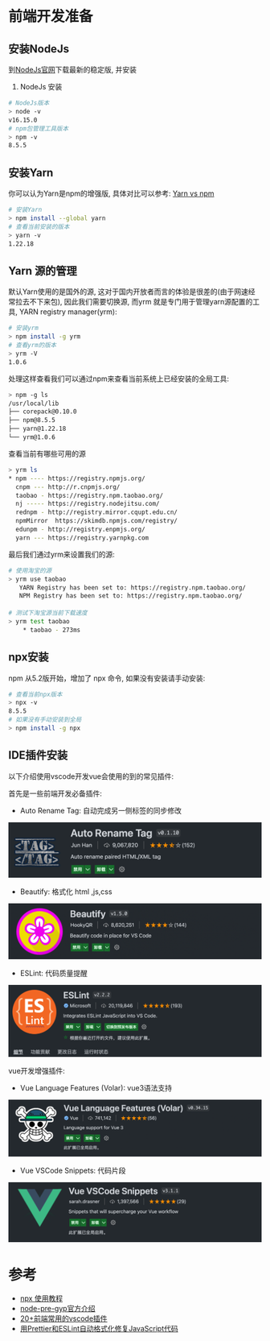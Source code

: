# 前端开发准备

## 安装NodeJs

到[NodeJs官网](https://nodejs.org/)下载最新的稳定版, 并安装
1. NodeJs 安装  
```sh
# NodeJs版本
> node -v
v16.15.0
# npm包管理工具版本
> npm -v 
8.5.5
```
## 安装Yarn
你可以认为Yarn是npm的增强版, 具体对比可以参考: [Yarn vs npm](https://www.cnblogs.com/ypppt/p/13050845.html)

```sh
# 安装Yarn
> npm install --global yarn
# 查看当前安装的版本
> yarn -v
1.22.18
```

## Yarn 源的管理

默认Yarn使用的是国外的源, 这对于国内开放者而言的体验是很差的(由于网速经常拉去不下来包), 因此我们需要切换源, 而yrm 就是专门用于管理yarn源配置的工具, YARN registry manager(yrm):
```sh
# 安装yrm
> npm install -g yrm
# 查看yrm的版本
> yrm -V    
1.0.6
```

处理这样查看我们可以通过npm来查看当前系统上已经安装的全局工具:
```sh
> npm -g ls
/usr/local/lib
├── corepack@0.10.0
├── npm@8.5.5
├── yarn@1.22.18
└── yrm@1.0.6
```

查看当前有哪些可用的源
```sh
> yrm ls
* npm ---- https://registry.npmjs.org/
  cnpm --- http://r.cnpmjs.org/
  taobao - https://registry.npm.taobao.org/
  nj ----- https://registry.nodejitsu.com/
  rednpm - http://registry.mirror.cqupt.edu.cn/
  npmMirror  https://skimdb.npmjs.com/registry/
  edunpm - http://registry.enpmjs.org/
  yarn --- https://registry.yarnpkg.com
```

最后我们通过yrm来设置我们的源:
```sh
# 使用淘宝的源
> yrm use taobao
   YARN Registry has been set to: https://registry.npm.taobao.org/
   NPM Registry has been set to: https://registry.npm.taobao.org/

# 测试下淘宝源当前下载速度
> yrm test taobao
    * taobao - 273ms
```

## npx安装

npm 从5.2版开始，增加了 npx 命令, 如果没有安装请手动安装:
```sh
# 查看当前npx版本
> npx -v
8.5.5
# 如果没有手动安装到全局
> npm install -g npx
```

## IDE插件安装

以下介绍使用vscode开发vue会使用的到的常见插件:

首先是一些前端开发必备插件:
+ Auto Rename Tag: 自动完成另一侧标签的同步修改

![](./images/auto_rename.png)

+ Beautify: 格式化 html ,js,css

![](./images/beautify.png)

+ ESLint: 代码质量提醒

![](./images/eslint.png)


vue开发增强插件:
+ Vue Language Features (Volar): vue3语法支持

![](./images/volar.png)

+ Vue VSCode Snippets: 代码片段

![](./images/vue-snippets.png)


# 参考

+ [npx 使用教程](https://www.ruanyifeng.com/blog/2019/02/npx.html)
+ [node-pre-gyp官方介绍](https://www.npmjs.com/package/@mapbox/node-pre-gyp)
+ [20+前端常用的vscode插件](https://www.php.cn/tool/vscode/475531.html)
+ [用Prettier和ESLint自动格式化修复JavaScript代码](https://juejin.cn/post/6971635051998117924)
